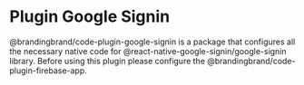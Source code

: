 # Plugin Google Signin

@brandingbrand/code-plugin-google-signin is a package that configures all the necessary native code for @react-native-google-signin/google-signin library. Before using this plugin please configure the @brandingbrand/code-plugin-firebase-app.
